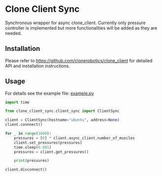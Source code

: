 # Clone Client Sync

Synchronous wrapper for async clone_client.
Currently only pressure controller is implemented but more functionalities will be added as they are needed.

## Installation

Please refer to <https://github.com/clonerobotics/clone_client> for detailed API and installation instructions.

## Usage

For details see the example file: [example.py](./clone_client_sync/example.py)

```python
import time

from clone_client_sync.client_sync import ClientSync

client = ClientSync(hostname="ubuntu", address=None)
client.connnect()

for _ in range(1000):
    pressures = [0] * client.async_client.number_of_muscles
    client.set_pressures(pressures)
    time.sleep(0.001)
    pressures = client.get_pressures()

    print(pressures)

client.disconnect()
```
